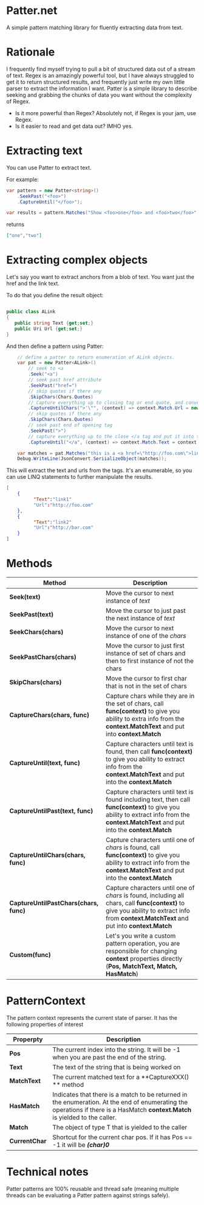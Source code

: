 # Patter.net
A simple pattern matching library for fluently extracting data from text.

# Rationale
I frequently find myself trying to pull a bit of structured data out of a stream of text.  Regex is an amazingly powerful tool, but I have
always struggled to get it to return structured results, and frequently just write my own little parser to extract the information I want. 
Patter is a simple library to describe seeking and grabbing the chunks of data you want without the complexity of Regex.

* Is it more powerful than Regex?  Absolutely not, if Regex is your jam, use Regex.
* Is it easier to read and get data out? IMHO yes.

# Extracting text

You can use Patter<string> to extract text.

For example:

```C#
var pattern = new Patter<string>()
    .SeekPast("<foo>")
    .CaptureUntil("</foo>");

var results = pattern.Matches("Show <foo>one</foo> and <foo>two</foo>");
```

returns

```json
["one","two"]
```



# Extracting complex objects

Let's say you want to extract anchors from a blob of text.  You want just the href and the link text. 

To do that you define the result object:
```csharp

public class ALink
{
   public string Text {get;set;}
   public Uri Url {get;set;}
}
```

And then define a pattern using Patter<ALink>:
```c#
    // define a patter to return enumeration of ALink objects.
    var pat = new Patter<ALink>()
        // seek to <a 
        .Seek("<a") 
        // seek past href attribute
        .SeekPast("href=") 
        // skip quotes if there any 
        .SkipChars(Chars.Quotes) 
        // Capture everything up to closing tag or end quote, and convert it a Uri and store in Alink.Url
        .CaptureUntilChars(">'\"", (context) => context.Match.Url = new Uri(context.MatchText))
        // skip quotes if there any 
        .SkipChars(Chars.Quotes)
        // seek past end of opening tag
        .SeekPast(">") 
        // capture everything up to the close </a tag and put it into the Alink.Text 
        .CaptureUntil("</a", (context) => context.Match.Text = context.MatchText.Trim()); 

    var matches = pat.Matches("this is a <a href=\"http://foo.com\">link1</a> <a href=http://bar.com>link2</a>").ToList();
    Debug.WriteLine(JsonConvert.SeriializeObject(matches));
```

This will extract the text and urls from the tags.  It's an enumerable, so you can use LINQ statements to further manipulate the results.
```json
[
    { 
          "Text":"link1"
          "Url":"http://foo.com"
    },
    { 
          "Text":"link2"
          "Url":"http://bar.com"
    }
]
```


# Methods

| Method                                 | Description                                                  |
| -------------------------------------- | ------------------------------------------------------------ |
| **Seek(text)**                         | Move the cursor to next instance of *text*                   |
| **SeekPast(text)**                     | Move the cursor to just past the next instance of *text*     |
| **SeekChars(chars)**                   | Move the cursor to next instance of one of the *chars*       |
| **SeekPastChars(chars)**               | Move the cursor to just first instance of set of chars and then to first instance of not the chars |
| **SkipChars(chars)**                   | Move the cursor to first char that is not in the set of chars |
| **CaptureChars(chars, func)**          | Capture chars while they are in the set of chars, call **func(context)** to give you ability to extra info from the **context.MatchText** and put into **context.Match** |
| **CaptureUntil(text, func)**           | Capture characters until text is found, then call **func(context)** to give you ability to extract info from the **context.MatchText** and put into the **context.Match** |
| **CaptureUntilPast(text, func)**       | Capture characters until text is found including text, then call **func(context)** to give you ability to extract info from the **context.MatchText** and put into the **context.Match** |
| **CaptureUntilChars(chars, func)**     | Capture characters until one of *chars* is found, call **func(context)** to give you ability to extract info from the **context.MatchText** and put into the **context.Match** |
| **CaptureUntilPastChars(chars, func)** | Capture characters until one of *chars* is found, including all chars, call **func(context)** to give you ability to extract info from **context.MatchText** and put into **context.Match** |
| **Custom(func)**                       | Let's you write a custom pattern operation, you are responsible for changing **context** properties directly (**Pos, MatchText, Match, HasMatch**) |

# PatternContext

The pattern context represents the current state of parser. It has the following properties of interest

| Properpty       | Description                                                  |
| --------------- | ------------------------------------------------------------ |
| **Pos**         | The current index into the string. It will be -1 when you are past the end of the string. |
| **Text**        | The text of the string that is being worked on               |
| **MatchText**   | The current matched text for a **CaptureXXX() ** method      |
| **HasMatch**    | Indicates that there is a match to be returned in the enumeration.  At the end of enumerating the operations if there is a HasMatch **context.Match** is yielded to the caller. |
| **Match**       | The object of type T that is yielded to the caller           |
| **CurrentChar** | Shortcut for the current char pos.  If it has Pos == -1 it will be ***(char)0*** |



# Technical notes

Patter patterns are 100% reusable and thread safe (meaning multiple threads can be evaluating a Patter pattern against strings safely). 